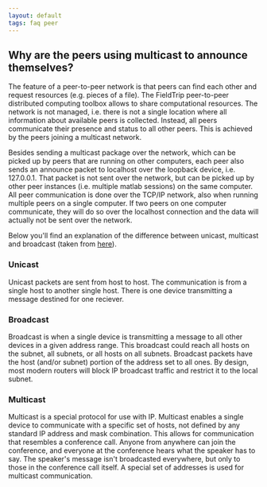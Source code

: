 ```yaml
---
layout: default
tags: faq peer
---
```


## Why are the peers using multicast to announce themselves?

The feature of a peer-to-peer network is that peers can find each other and request resources (e.g. pieces of a file). The FieldTrip peer-to-peer distributed computing toolbox allows to share computational resources. The network is not managed, i.e. there is not a single location where all information about available peers is collected. Instead, all peers communicate their presence and status to all other peers. This is achieved by the peers joining a multicast network. 

Besides sending a multicast package over the network, which can be picked up by peers that are running on other computers, each peer also sends an announce packet to localhost over the loopback device, i.e. 127.0.0.1. That packet is not sent over the network, but can be picked up by other peer instances (i.e. multiple matlab sessions) on the same computer. All peer communication is done over the TCP/IP network, also when running multiple peers on a single computer. If two peers on one computer communicate, they will do so over the localhost connection and the data will actually not be sent over the network.

Below you'll find an explanation of the difference between unicast, multicast and broadcast (taken from [here](http://www.inetdaemon.com/tutorials/internet/ip/addresses/unicast_vs_broadcast.shtml)).

### Unicast

Unicast packets are sent from host to host. The communication is from a single host to another single host. There is one device transmitting a message destined for one reciever.

### Broadcast

Broadcast is when a single device is transmitting a message to all other devices in a given address range. This broadcast could reach all hosts on the subnet, all subnets, or all hosts on all subnets. Broadcast packets have the host (and/or subnet) portion of the address set to all ones. By design, most modern routers will block IP broadcast traffic and restrict it to the local subnet.

### Multicast

Multicast is a special protocol for use with IP. Multicast enables a single device to communicate with a specific set of hosts, not defined by any standard IP address and mask combination. This allows for communication that resembles a conference call. Anyone from anywhere can join the conference, and everyone at the conference hears what the speaker has to say. The speaker's message isn't broadcasted everywhere, but only to those in the conference call itself. A special set of addresses is used for multicast communication.
